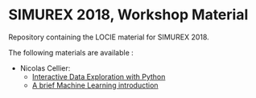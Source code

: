# SIMUREX 2018, Workshop Material

Repository containing the LOCIE material for SIMUREX 2018.

The following materials are available :

- Nicolas Cellier:
  - [Interactive Data Exploration with Python](https://github.com/locie/simurex2018_workshop/tree/master/celliern/data_explore)
  - [A brief Machine Learning introduction](https://github.com/locie/simurex2018_workshop/tree/master/celliern/machine_learning)